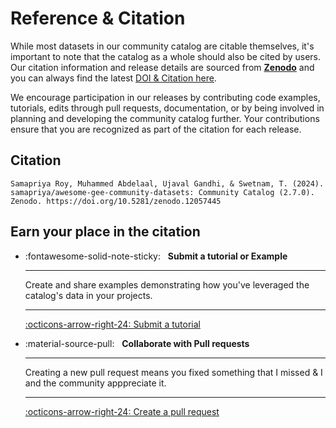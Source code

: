 # Reference & Citation

While most datasets in our community catalog are citable themselves, it's important to note that the catalog as a whole should also be cited by users. Our citation information and release details are sourced from [**Zenodo**](https://zenodo.org) and you can always find the latest [DOI & Citation here](https://zenodo.org/doi/10.5281/zenodo.7144933).

We encourage participation in our releases by contributing code examples, tutorials, edits through pull requests, documentation, or by being involved in planning and developing the community catalog further. Your contributions ensure that you are recognized as part of the citation for each release.

## Citation

```
Samapriya Roy, Muhammed Abdelaal, Ujaval Gandhi, & Swetnam, T. (2024). samapriya/awesome-gee-community-datasets: Community Catalog (2.7.0).
Zenodo. https://doi.org/10.5281/zenodo.12057445
```

## Earn your place in the citation

<div class="grid cards" markdown>

-   :fontawesome-solid-note-sticky: &nbsp;
    __Submit a tutorial or Example__

    ---

    Create and share examples demonstrating how you've leveraged the catalog's data in your projects.

    ---

    [:octicons-arrow-right-24: Submit a tutorial][submit tutorial]

-   :material-source-pull: &nbsp;
    __Collaborate with Pull requests__

    ---

    Creating a new pull request means you fixed something that I missed & I and the community apppreciate it.

    ---

    [:octicons-arrow-right-24: Create a pull request][create a pull request]
</div>

  [submit tutorial]: https://gee-community-catalog.org/contributing/example
  [create a pull request]: https://docs.github.com/en/pull-requests/collaborating-with-pull-requests/proposing-changes-to-your-work-with-pull-requests/creating-a-pull-request
